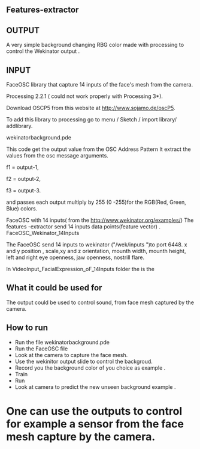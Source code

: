 ## Features-extractor
## OUTPUT
A very simple background changing  RBG color made with processing to control the  Wekinator output .

## INPUT
FaceOSC library that capture 14 inputs of the face's mesh from the camera. 

Processing 2.2.1 ( could not work properly with Processing 3*).

Download OSCP5 from  this website at http://www.sojamo.de/oscP5.

To add this library to processing go to   menu / Sketch / import library/ addlibrary.

wekinatorbackground.pde 

This  code  get the output value from the OSC Address Pattern 
It  extract the values from the osc message arguments.

f1 = output-1,

f2 = output-2,

f3 = output-3.

and passes each output multiply by 255 (0 -255)for the RGB(Red, Green, Blue) colors.


 FaceOSC with 14 inputs( from the http://www.wekinator.org/examples/)
 The features -extractor send 14 inputs data points(feature vector) .
 FaceOSC_Wekinator_14Inputs
 
 The FaceOSC send 14 inputs to wekinator ("/wek/inputs ")to port 6448.
 x and y position , scale,xy and z orientation, mounth width, mounth height, left and right eye openness,
 jaw openness, nostrill flare.

 In VideoInput_FacialExpression_oF_14Inputs folder the is the
 
 

## What it could be used for
 
The output could be used to control sound, from face mesh captured by the camera.

## How to run
* Run the file wekinatorbackground.pde
* Run the FaceOSC file
* Look at the camera to capture the face mesh.
* Use the wekinitor output slide to control the backgroud.
* Record you the background color of you choice as example .
* Train
* Run
* Look at camera to predict the new unseen background example .
# One can use the outputs to control for example a sensor from the face mesh capture by the camera.
